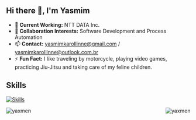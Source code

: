 <h2 align="left">Hi there 👋, I'm Yasmim</h2>

- 🔭 **Current Working:** NTT DATA Inc. 
- 👯 **Collaboration Interests:** Software Development and Process Automation
- 📫 **Contact:** yasmimkarollinne@gmail.com / yasmimkarollinne@outlook.com.br
- ⚡ **Fun Fact:** I like traveling by motorcycle, playing video games, practicing Jiu-Jitsu and taking care of my feline children.

<h2 align="left">Skills</h2>

[![Skills](https://devicons.dev.br/icons?icon=Azure,AWS,VSCode,Eclipse,Selenium,Python,Powershell,Java,HTML,Bash,CS,Ansible,Postman,FastAPI,Docker,Kubernetes,PostgreSQL,SQLite,MySQL,MongoDB,Linux,Regex,RabbitMQ,Kafka,Grafana,Github,Git,Firebase,Figma,Photoshop,Discord&size=48&theme=dark&perline=13)](https://devicons.dev.br/)

&nbsp;<img align="right" src="https://github-readme-streak-stats.herokuapp.com/?user=yaxmen&" alt="yaxmen" />
<img align="left" src="https://github-readme-stats.vercel.app/api/top-langs?username=yaxmen&show_icons=true&locale=en&layout=compact" alt="yaxmen" />